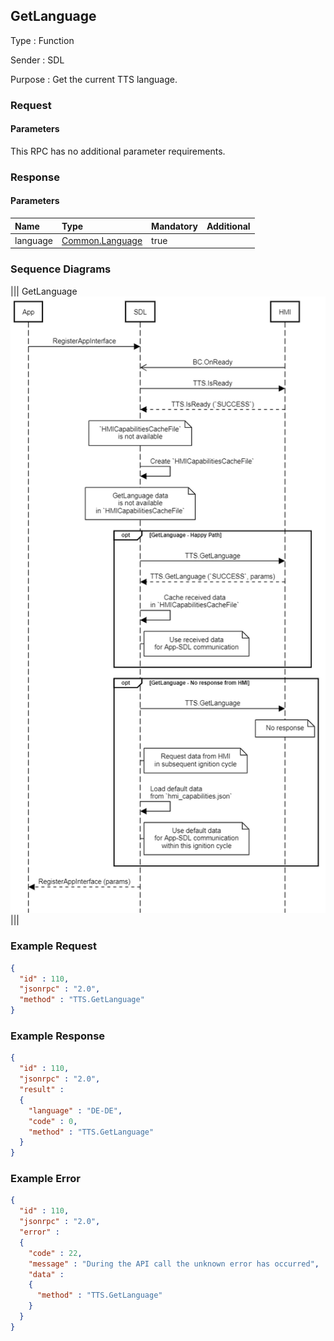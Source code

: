 ## GetLanguage

Type
: Function

Sender
: SDL

Purpose
: Get the current TTS language.

### Request

#### Parameters

This RPC has no additional parameter requirements.

### Response

#### Parameters

|Name|Type|Mandatory|Additional|
|:---|:---|:--------|:---------|
|language|[Common.Language](../../common/enums/#language)|true||

### Sequence Diagrams
|||
GetLanguage
![GetLanguage](./assets/GetLanguage.png)
|||

### Example Request

```json
{
  "id" : 110,
  "jsonrpc" : "2.0",
  "method" : "TTS.GetLanguage"
}
```
### Example Response

```json
{
  "id" : 110,
  "jsonrpc" : "2.0",
  "result" :
  {
    "language" : "DE-DE",
    "code" : 0,
    "method" : "TTS.GetLanguage"
  }
}
```

### Example Error

```json
{
  "id" : 110,
  "jsonrpc" : "2.0",
  "error" :
  {
    "code" : 22,
    "message" : "During the API call the unknown error has occurred",
    "data" :
    {
      "method" : "TTS.GetLanguage"
    }
  }
}
```
